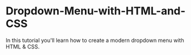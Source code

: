 # Dropdown-Menu-with-HTML-and-CSS
In this tutorial you'll learn how to create a modern dropdown menu with HTML &amp; CSS.
